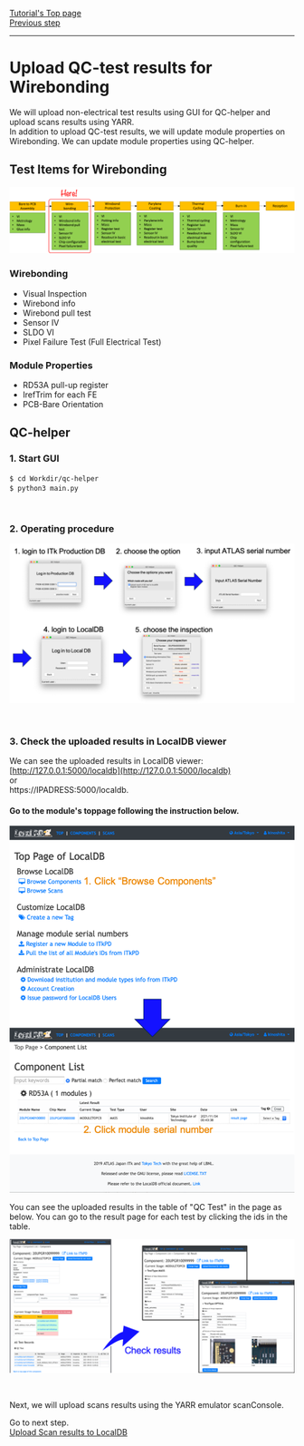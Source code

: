 [Tutorial's Top page](flow.md)<br>
[Previous step](upload_itkpdbare.md)<br>
<hr>

# Upload QC-test results for Wirebonding

We will upload non-electrical test results using GUI for QC-helper and upload scans results using YARR.<br>
In addition to upload QC-test results, we will update module properties on Wirebonding. We can update module properties using QC-helper.

## Test Items for Wirebonding

![demo scan](../images/qc-flow/stage_wire.png)

### Wirebonding
- Visual Inspection
- Wirebond info
- Wirebond pull test
- Sensor IV
- SLDO VI
- Pixel Failure Test (Full Electrical Test)
### Module Properties
- RD53A pull-up register
- IrefTrim for each FE
- PCB-Bare Orientation


## QC-helper

### 1. Start GUI

```bash
$ cd Workdir/qc-helper
$ python3 main.py
```
<br>

### 2. Operating procedure

![demo scan](../images/qc-flow/qchelper_wirebonding.png)

<br>

### 3. Check the uploaded results in LocalDB viewer

We can see the uploaded results in LocalDB viewer:<br>
[http://127.0.0.1:5000/localdb](http://127.0.0.1:5000/localdb)<br>
or <br>
https://IPADRESS:5000/localdb.


#### Go to the module's toppage following the instruction below.
![demo scan](../images/qc-flow/goto_module_toppage.png)

You can see the uploaded results in the table of "QC Test" in the page as below.
You can go to the result page for each test by clicking the ids in the table.

![demo scan](../images/qc-flow/check_results_localdb.png)

<br>

Next, we will upload scans results using the YARR emulator scanConsole.

Go to next step.<br>
[Upload Scan results to LocalDB](scanconsole.md)<br>
